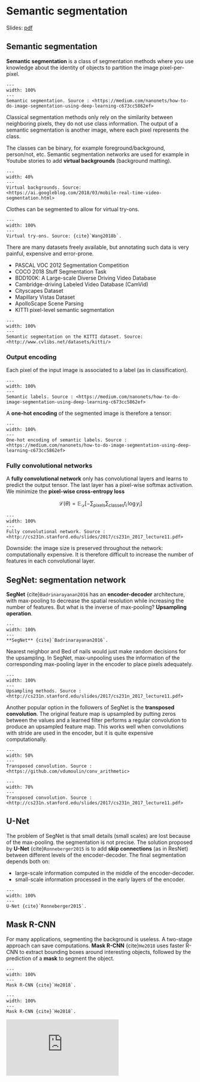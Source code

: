 # Semantic segmentation

Slides: [pdf](https://www.tu-chemnitz.de/informatik/KI/edu/neurocomputing/lectures/pdf/3.5-SegNet.pdf)


## Semantic segmentation

**Semantic segmentation** is a class of segmentation methods where you use knowledge about the identity of objects to partition the image pixel-per-pixel.

```{figure} ../img/semanticsegmentation-example.png
---
width: 100%
---
Semantic segmentation. Source : <https://medium.com/nanonets/how-to-do-image-segmentation-using-deep-learning-c673cc5862ef>
```

Classical segmentation methods only rely on the similarity between neighboring pixels, they do not use class information. The output of a semantic segmentation is another image, where each pixel represents the class.

The classes can be binary, for example foreground/background, person/not, etc. Semantic segmentation networks are used for example in Youtube stories to add **virtual backgrounds** (background matting).

```{figure} ../img/segmentation-virtualbackground.gif
---
width: 40%
---
Virtual backgrounds. Source: <https://ai.googleblog.com/2018/03/mobile-real-time-video-segmentation.html>
```


Clothes can be segmented to allow for virtual try-ons.

```{figure} ../img/semanticsegmentation-clothes.png
---
width: 100%
---
Virtual try-ons. Source: {cite}`Wang2018b`.
```


There are many datasets freely available, but annotating such data is very painful, expensive and error-prone.

* PASCAL VOC 2012 Segmentation Competition
* COCO 2018 Stuff Segmentation Task
* BDD100K: A Large-scale Diverse Driving Video Database
* Cambridge-driving Labeled Video Database (CamVid)
* Cityscapes Dataset
* Mapillary Vistas Dataset
* ApolloScape Scene Parsing
* KITTI pixel-level semantic segmentation

```{figure} ../img/kitti-example.png
---
width: 100%
---
Semantic segmentation on the KITTI dataset. Source: <http://www.cvlibs.net/datasets/kitti/>
```

### Output encoding

Each pixel of the input image is associated to a label (as in classification).

```{figure} ../img/segnet-encoding.png
---
width: 100%
---
Semantic labels. Source : <https://medium.com/nanonets/how-to-do-image-segmentation-using-deep-learning-c673cc5862ef>
```

A **one-hot encoding** of the segmented image is therefore a tensor:

```{figure} ../img/segnet-encoding2.png
---
width: 100%
---
One-hot encoding of semantic labels. Source : <https://medium.com/nanonets/how-to-do-image-segmentation-using-deep-learning-c673cc5862ef>
```

### Fully convolutional networks

A **fully convolutional network** only has convolutional layers and learns to predict the output tensor. The last layer has a pixel-wise softmax activation. We minimize the **pixel-wise cross-entropy loss**

$$\mathcal{L}(\theta) = \mathbb{E}_\mathcal{D} [- \sum_\text{pixels} \sum_\text{classes} t_i \, \log y_i]$$

```{figure} ../img/fullyconvolutional.png
---
width: 100%
---
Fully convolutional network. Source : <http://cs231n.stanford.edu/slides/2017/cs231n_2017_lecture11.pdf>
```

Downside: the image size is preserved throughout the network: computationally expensive. It is therefore difficult to increase the number of features in each convolutional layer.


## SegNet: segmentation network

**SegNet** {cite}`Badrinarayanan2016` has an **encoder-decoder** architecture, with max-pooling to decrease the spatial resolution while increasing the number of features. But what is the inverse of max-pooling? **Upsampling operation**.

```{figure} ../img/segnet.png
---
width: 100%
---
**SegNet** {cite}`Badrinarayanan2016`.
```

Nearest neighbor and Bed of nails would just make random decisions for the upsampling. In SegNet, max-unpooling uses the information of the corresponding max-pooling layer in the encoder to place pixels adequately.


```{figure} ../img/max-pooling-inverse.png
---
width: 100%
---
Upsampling methods. Source : <http://cs231n.stanford.edu/slides/2017/cs231n_2017_lecture11.pdf>
```

Another popular option in the followers of SegNet is the **transposed convolution**. The original feature map is upsampled by putting zeros between the values and a learned filter performs a regular convolution to produce an upsampled feature map. This works well when convolutions with stride are used in the encoder, but it is quite expensive computationally.

```{figure} ../img/padding_strides_transposed.gif
---
width: 50%
---
Transposed convolution. Source : <https://github.com/vdumoulin/conv_arithmetic> 
```

```{figure} ../img/transposedconvolution.png
---
width: 70%
---
Transposed convolution. Source : <http://cs231n.stanford.edu/slides/2017/cs231n_2017_lecture11.pdf> 
```

## U-Net


The problem of SegNet is that small details (small scales) are lost because of the max-pooling. the segmentation is not precise. The solution proposed by **U-Net** {cite}`Ronneberger2015` is to add **skip connections** (as in ResNet) between different levels of the encoder-decoder. The final segmentation depends both on:

* large-scale information computed in the middle of the encoder-decoder.
* small-scale information processed in the early layers of the encoder.

```{figure} ../img/unet.png
---
width: 100%
---
U-Net {cite}`Ronneberger2015`.
```


## Mask R-CNN

For many applications, segmenting the background is useless. A two-stage approach can save computations. **Mask R-CNN** {cite}`He2018` uses faster R-CNN to extract bounding boxes around interesting objects, followed by the prediction of a **mask** to segment the object.

```{figure} ../img/mask-r-cnn.png
---
width: 100%
---
Mask R-CNN {cite}`He2018`.
```

```{figure} ../img/mask-r-cnn-result.png
---
width: 100%
---
Mask R-CNN {cite}`He2018`.
```

<div class='embed-container'><iframe src='https://www.youtube.com/embed/OOT3UIXZztE' frameborder='0' allowfullscreen></iframe></div>
